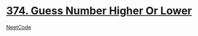 # [374. Guess Number Higher Or Lower](https://leetcode.com/problems/guess-number-higher-or-lower)

[NeetCode](https://www.youtube.com/watch?v=xW4QsTtaCa4)